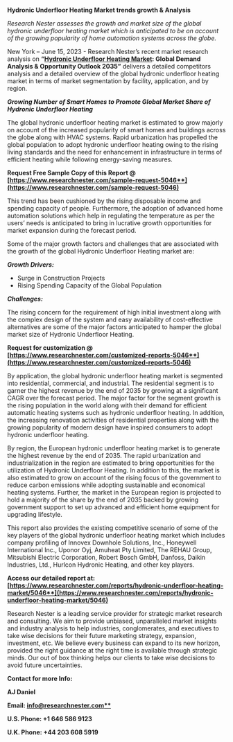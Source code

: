 ﻿**Hydronic Underfloor Heating Market trends growth & Analysis**

*Research Nester assesses the growth and market size of the global hydronic underfloor heating market which is anticipated to be on account of the growing popularity of home automation systems across the globe.*

New York – June 15, 2023 - Research Nester’s recent market research analysis on **“[Hydronic Underfloor Heating Market](https://www.researchnester.com/reports/hydronic-underfloor-heating-market/5046): Global Demand Analysis & Opportunity Outlook 2035”** delivers a detailed competitors analysis and a detailed overview of the global hydronic underfloor heating market in terms of market segmentation by facility, application, and by region. 

***Growing Number of Smart Homes to Promote Global Market Share of Hydronic Underfloor Heating***

The global hydronic underfloor heating market is estimated to grow majorly on account of the increased popularity of smart homes and buildings across the globe along with HVAC systems. Rapid urbanization has propelled the global population to adopt hydronic underfloor heating owing to the rising living standards and the need for enhancement in infrastructure in terms of efficient heating while following energy-saving measures. 

**Request Free Sample Copy of this Report @ [https://www.researchnester.com/sample-request-5046**](https://www.researchnester.com/sample-request-5046)**

This trend has been cushioned by the rising disposable income and spending capacity of people. Furthermore, the adoption of advanced home automation solutions which help in regulating the temperature as per the users’ needs is anticipated to bring in lucrative growth opportunities for market expansion during the forecast period.

Some of the major growth factors and challenges that are associated with the growth of the global Hydronic Underfloor Heating market are:

***Growth Drivers:***

- Surge in Construction Projects
- Rising Spending Capacity of the Global Population

***Challenges:***

The rising concern for the requirement of high initial investment along with the complex design of the system and easy availability of cost-effective alternatives are some of the major factors anticipated to hamper the global market size of Hydronic Underfloor Heating.

**Request for customization @ [https://www.researchnester.com/customized-reports-5046**](https://www.researchnester.com/customized-reports-5046)**

By application, the global hydronic underfloor heating market is segmented into residential, commercial, and industrial. The residential segment is to garner the highest revenue by the end of 2035 by growing at a significant CAGR over the forecast period. The major factor for the segment growth is the rising population in the world along with their demand for efficient automatic heating systems such as hydronic underfloor heating.  In addition, the increasing renovation activities of residential properties along with the growing popularity of modern design have inspired consumers to adopt hydronic underfloor heating.

By region, the European hydronic underfloor heating market is to generate the highest revenue by the end of 2035. The rapid urbanization and industrialization in the region are estimated to bring opportunities for the utilization of Hydronic Underfloor Heating. In addition to this, the market is also estimated to grow on account of the rising focus of the government to reduce carbon emissions while adopting sustainable and economical heating systems. Further, the market in the European region is projected to hold a majority of the share by the end of 2035 backed by growing government support to set up advanced and efficient home equipment for upgrading lifestyle.

This report also provides the existing competitive scenario of some of the key players of the global hydronic underfloor heating market which includes company profiling of Innovex Downhole Solutions, Inc., Honeywell International Inc., Uponor Oyj, Amuheat Pty Limited, The REHAU Group, Mitsubishi Electric Corporation, Robert Bosch GmbH, Danfoss, Daikin Industries, Ltd., Hurlcon Hydronic Heating, and other key players.

**Access our detailed report at: [https://www.researchnester.com/reports/hydronic-underfloor-heating-market/5046**](https://www.researchnester.com/reports/hydronic-underfloor-heating-market/5046)**

Research Nester is a leading service provider for strategic market research and consulting. We aim to provide unbiased, unparalleled market insights and industry analysis to help industries, conglomerates, and executives to take wise decisions for their future marketing strategy, expansion, investment, etc. We believe every business can expand to its new horizon, provided the right guidance at the right time is available through strategic minds. Our out of box thinking helps our clients to take wise decisions to avoid future uncertainties.

**Contact for more Info:**

**AJ Daniel**

**Email: [info@researchnester.com**](mailto:info@researchnester.com)**

**U.S. Phone: +1 646 586 9123** 

**U.K. Phone: +44 203 608 5919**


